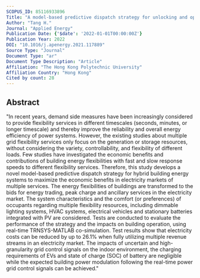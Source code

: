 ```yaml
---
SCOPUS_ID: 85116933896
Title: "A model-based predictive dispatch strategy for unlocking and optimizing the building energy flexibilities of multiple resources in electricity markets of multiple services"
Author: "Tang H."
Journal: "Applied Energy"
Publication Date: {'$date': '2022-01-01T00:00:00Z'}
Publication Year: 2022
DOI: "10.1016/j.apenergy.2021.117889"
Source Type: "Journal"
Document Type: "ar"
Document Type Description: "Article"
Affiliation: "The Hong Kong Polytechnic University"
Affiliation Country: "Hong Kong"
Cited by count: 28
---
```


## Abstract
"In recent years, demand side measures have been increasingly considered to provide flexibility services in different timescales (seconds, minutes, or longer timescale) and thereby improve the reliability and overall energy efficiency of power systems. However, the existing studies about multiple grid flexibility services only focus on the generation or storage resources, without considering the variety, controllability, and flexibility of different loads. Few studies have investigated the economic benefits and contributions of building energy flexibilities with fast and slow response speeds to different flexibility services. Therefore, this study develops a novel model-based predictive dispatch strategy for hybrid building energy systems to maximize the economic benefits in electricity markets of multiple services. The energy flexibilities of buildings are transformed to the bids for energy trading, peak charge and ancillary services in the electricity market. The system characteristics and the comfort (or preferences) of occupants regarding multiple flexibility resources, including dimmable lighting systems, HVAC systems, electrical vehicles and stationary batteries integrated with PV are considered. Tests are conducted to evaluate the performance of the strategy and the impacts on building operation, using real-time TRNSYS-MATLAB co-simulation. Test results show that electricity costs can be reduced by up to 26.1% when fully utilizing multiple revenue streams in an electricity market. The impacts of uncertain and high-granularity grid control signals on the indoor environment, the charging requirements of EVs and state of charge (SOC) of battery are negligible while the expected building power modulation following the real-time power grid control signals can be achieved."

